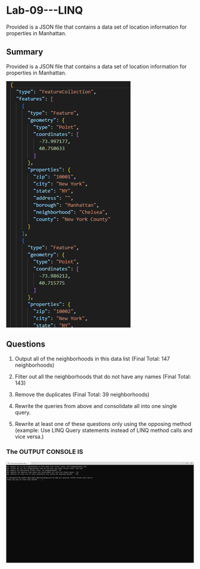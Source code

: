 # Lab-09---LINQ
Provided is a JSON file that contains a data set of location information for properties in Manhattan.



## Summary
Provided is a JSON file that contains a data set of location information for properties in Manhattan.

![](1.0.png)


## Questions
1. Output all of the neighborhoods in this data list (Final Total: 147 neighborhoods)
2. Filter out all the neighborhoods that do not have any names (Final Total: 143)

3. Remove the duplicates (Final Total: 39 neighborhoods)

4. Rewrite the queries from above and consolidate all into one single query.

5. Rewrite at least one of these questions only using the opposing method (example: Use LINQ Query statements instead of LINQ method calls and vice versa.)

### The OUTPUT CONSOLE IS 
![](/6.0.png)
